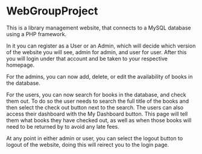 # WebGroupProject

This is a library management website, that connects to a MySQL database using a PHP framework.

In it you can register as a User or an Admin, which will decide which version of the website you will see, admin for admin, and user for user.
After this you will login under that account and be taken to your respective homepage.

For the admins, you can now add, delete, or edit the availability of books in the database.

For the users, you can now search for books in the database, and check them out. To do so the user needs to search the full title of the books and 
then select the check out button next to the search. The users can also access their dashboard with the My Dashboard button. This page will tell them
what books they have checked out, as well as when those books will need to be returned by to avoid any late fees.

At any point in either admin or user, you can select the logout button to logout of the website, doing this will reirect you to the login page.

